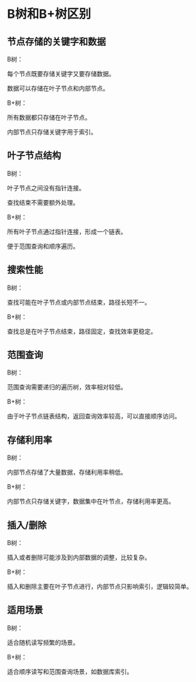 # B树和B+树区别

## 节点存储的关键字和数据

B树：

每个节点既要存储关键字又要存储数据。

数据可以存储在叶子节点和内部节点。

B+树：

所有数据都只存储在叶子节点。

内部节点只存储关键字用于索引。

## 叶子节点结构

B树：

叶子节点之间没有指针连接。

查找结束不需要额外处理。

B+树：

所有叶子节点通过指针连接，形成一个链表。

便于范围查询和顺序遍历。

## 搜索性能

B树：

查找可能在叶子节点或内部节点结束，路径长短不一。

B+树：

查找总是在叶子节点结束，路径固定，查找效率更稳定。

## 范围查询

B树：

范围查询需要递归的遍历树，效率相对较低。

B+树：

由于叶子节点链表结构，返回查询效率较高，可以直接顺序访问。

## 存储利用率

B树：

内部节点存储了大量数据，存储利用率稍低。

B+树：

内部节点只存储关键字，数据集中在叶节点，存储利用率更高。

## 插入/删除

B树：

插入或者删除可能涉及到内部数据的调整，比较复杂。

B+树：

插入和删除主要在叶子节点进行，内部节点只影响索引，逻辑较简单。

## 适用场景

B树：

适合随机读写频繁的场景。

B+树：

适合顺序读写和范围查询场景，如数据库索引。

